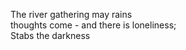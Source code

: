 The river gathering may rains    
thoughts come - and there is loneliness;    
Stabs the darkness    

